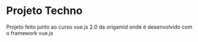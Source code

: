  
# Projeto Techno

Projeto feito junto ao curso vue.js 2.0 da origamid onde é desenvolvido com o framework vue.js
